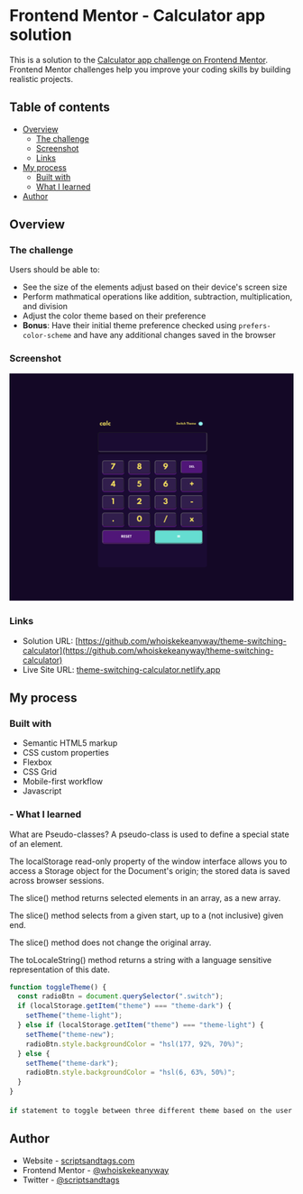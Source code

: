 # Frontend Mentor - Calculator app solution

This is a solution to the [Calculator app challenge on Frontend Mentor](https://www.frontendmentor.io/challenges/calculator-app-9lteq5N29). Frontend Mentor challenges help you improve your coding skills by building realistic projects.

## Table of contents

- [Overview](#overview)
  - [The challenge](#the-challenge)
  - [Screenshot](#screenshot)
  - [Links](#links)
- [My process](#my-process)
  - [Built with](#built-with)
   - [What I learned](#what-i-learned)
- [Author](#author)

## Overview

### The challenge

Users should be able to:

- See the size of the elements adjust based on their device's screen size
- Perform mathmatical operations like addition, subtraction, multiplication, and division
- Adjust the color theme based on their preference
- **Bonus**: Have their initial theme preference checked using `prefers-color-scheme` and have any additional changes saved in the browser

### Screenshot

![](screenshot.png)

### Links

- Solution URL: [https://github.com/whoiskekeanyway/theme-switching-calculator](https://github.com/whoiskekeanyway/theme-switching-calculator)
- Live Site URL: [theme-switching-calculator.netlify.app](theme-switching-calculator.netlify.app)

## My process

### Built with

- Semantic HTML5 markup
- CSS custom properties
- Flexbox
- CSS Grid
- Mobile-first workflow
- Javascript


###  - What I learned

What are Pseudo-classes?
A pseudo-class is used to define a special state of an element.

The localStorage read-only property of the window interface allows you to access a Storage object for the Document's origin; the stored data is saved across browser sessions.

The slice() method returns selected elements in an array, as a new array.

The slice() method selects from a given start, up to a (not inclusive) given end.

The slice() method does not change the original array.

The toLocaleString() method returns a string with a language sensitive representation of this date.



```js
function toggleTheme() {
  const radioBtn = document.querySelector(".switch");
  if (localStorage.getItem("theme") === "theme-dark") {
    setTheme("theme-light");
  } else if (localStorage.getItem("theme") === "theme-light") {
    setTheme("theme-new");
    radioBtn.style.backgroundColor = "hsl(177, 92%, 70%)";
  } else {
    setTheme("theme-dark");
    radioBtn.style.backgroundColor = "hsl(6, 63%, 50%)";
  }
}

if statement to toggle between three different theme based on the user's preference

```

## Author

- Website - [scriptsandtags.com](https://scriptsandtags.com)
- Frontend Mentor - [@whoiskekeanyway](https://www.frontendmentor.io/profile/whoiskekeanyway)
- Twitter - [@scriptsandtags](https://www.twitter.com/whoiskekeanyway)
